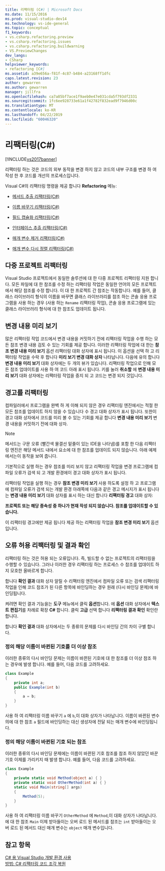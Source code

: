 ```yaml
---
title: 리팩터링 (C#) | Microsoft Docs
ms.date: 11/15/2016
ms.prod: visual-studio-dev14
ms.technology: vs-ide-general
ms.topic: conceptual
f1_keywords:
- vs.csharp.refactoring.preview
- vs.csharp.refactoring.issues
- vs.csharp.refactoring.buildwarning
- VS.PreviewChanges
dev_langs:
- CSharp
helpviewer_keywords:
- refactoring [C#]
ms.assetid: a39e656a-f81f-4c87-b484-a23168ff1dfc
caps.latest.revision: 23
author: gewarren
ms.author: gewarren
manager: jillfra
ms.openlocfilehash: ca7a85bf7ace1f9aeb0e47e031cda5f793df2331
ms.sourcegitcommit: 1fc6ee928733e61a1f42782f832ead9f7946d00c
ms.translationtype: MT
ms.contentlocale: ko-KR
ms.lasthandoff: 04/22/2019
ms.locfileid: "60046320"
---
```

# <a name="refactoring-c"></a>리팩터링(C#)
[!INCLUDE[vs2017banner](../includes/vs2017banner.md)]

리팩터링 하는 것은 코드의 외부 동작을 변경 하지 않고 코드의 내부 구조를 변경 하 여 작성 한 후 코드를 개선의 프로세스입니다.  
  
 Visual C#의 리팩터링 명령을 제공 합니다 **Refactoring** 메뉴:  
  
- [메서드 추출 리팩터링(C#)](../csharp-ide/extract-method-refactoring-csharp.md)  
  
- [이름 바꾸기 리팩터링(C#)](../csharp-ide/rename-refactoring-csharp.md)  
  
- [필드 캡슐화 리팩터링(C#)](../csharp-ide/encapsulate-field-refactoring-csharp.md)  
  
- [인터페이스 추출 리팩터링(C#)](../csharp-ide/extract-interface-refactoring-csharp.md)  
  
- [매개 변수 제거 리팩터링(C#)](../csharp-ide/remove-parameters-refactoring-csharp.md)  
  
- [매개 변수 다시 정렬 리팩터링(C#)](../csharp-ide/reorder-parameters-refactoring-csharp.md)  
  
## <a name="multi-project-refactoring"></a>다중 프로젝트 리팩터링  
 Visual Studio 프로젝트에서 동일한 솔루션에 대 한 다중 프로젝트 리팩터링 지원 합니다. 모든 파일에 대 한 참조를 수정 하는 리팩터링 작업은 동일한 언어의 모든 프로젝트에서 해당 참조를 수정 합니다. 이 대 한 프로젝트 간 참조는 작동합니다. 예를 들어, 클래스 라이브러리 형식의 이름을 바꾸면 클래스 라이브러리를 참조 하는 콘솔 응용 프로그램을 사용 하는 경우 (사용 하는 `Rename` 리팩터링 작업), 콘솔 응용 프로그램에 있는 클래스 라이브러리 형식에 대 한 참조도 업데이트 됩니다.  
  
## <a name="changes-preview"></a>변경 내용 미리 보기  
 많은 리팩터링 작업 코드에서 변경 내용을 커밋하기 전에 리팩터링 작업을 수행 하는 모든 참조 변경 내용 검토 수 있는 기회를 제공 합니다. 이러한 리팩터링 작업에 대 한는 **참조 변경 내용 미리 보기** 옵션 리팩터링 대화 상자에 표시 됩니다. 이 옵션을 선택 하 고 리팩터링 작업을 수락 후 합니다 **미리 보기 변경 대화 상자** 나타납니다. 다음에 유의 합니다 **변경 내용 미리 보기** 대화 상자에는 두 개의 뷰가 있습니다. 리팩터링 작업으로 인해 모든 참조 업데이트를 사용 하 여 코드 아래 표시 됩니다. 키를 눌러 **취소할** 에 **변경 내용 미리 보기** 대화 상자에는 리팩터링 작업을 중지 되 고 코드는 변경 되지 것입니다.  
  
## <a name="refactoring-warnings"></a>경고를 리팩터링  
 컴파일러에서 프로그램을 완벽 하 게 이해 되지 않은 경우 리팩터링 엔진에서는 적절 한 모든 참조를 업데이트 하지 않을 수 있습니다 수 경고 대화 상자가 표시 됩니다. 또한이 경고 대화 상자에서 코드를 미리 볼 수 있는 기회를 제공 합니다 **변경 내용 미리 보기** 변경 내용을 커밋하기 전에 대화 상자.  
  
> [!NOTE]
>  메서드는 구문 오류 (빨간색 물결선 밑줄이 있는 IDE을 나타냄)를 포함 한 다음 리팩터링 엔진은 해당 메서드 내에서 요소에 대 한 참조를 업데이트 되지 않습니다. 아래 예제에서는이 동작을 보여 줍니다.  
  
 기본적으로 실행 하는 경우 참조를 미리 보지 않고 리팩터링 작업을 변경 프로그램에 컴파일 오류가 검색 되 고 개발 환경에이 경고 대화 상자가 표시 됩니다.  
  
 리팩터링 작업을 실행 하는 경우 **참조 변경 미리 보기** 사용 하도록 설정 하 고 프로그램에 컴파일 오류가 검색 되는 개발 환경 아래쪽에 다음과 같은 경고 메시지가 표시 됩니다는 **변경 내용 미리 보기** 대화 상자를 표시 하는 대신 합니다 **리팩터링 경고** 대화 상자:  
  
 **프로젝트 또는 해당 종속성 중 하나가 현재 작성 되지 않습니다. 참조를 업데이트할 수 있습니다.**  
  
 이 리팩터링 경고에만 제공 됩니다 제공 하는 리팩터링 작업을 **참조 변경 미리 보기** 옵션입니다.  
  
## <a name="error-tolerant-refactoring-and-verification-results"></a>오류 허용 리팩터링 및 결과 확인  
 리팩터링 하는 것은 허용 되는 오류입니다. 즉, 빌드할 수 없는 프로젝트의 리팩터링을 수행할 수 있습니다. 그러나 이러한 경우 리팩터링 하는 프로세스 수 참조를 업데이트 하지 모호한 올바르게 합니다.  
  
 합니다 **확인 결과** 대화 상자 알릴 수 리팩터링 엔진에서 컴파일 오류 또는 검색 리팩터링 작업을 인해 코드 참조가 된 다른 항목에 바인딩하는 경우 원래 (다시 바인딩 문제)에 바인딩됩니다.  
  
 켜려면 확인 결과 기능을는 **도구** 메뉴에서 클릭 **옵션**합니다. 에 **옵션** 대화 상자에서 **텍스트 편집기**를 차례로 확장 **C#** 합니다. 클릭 **고급** 선택 합니다 **리팩터링 결과 확인** 확인란 합니다.  
  
 합니다 **확인 결과** 대화 상자에서는 두 종류의 문제를 다시 바인딩 간의 차이 구별 합니다.  
  
### <a name="references-whose-definition-will-no-longer-be-the-renamed-symbol"></a>정의 해당 이름이 바뀐된 기호를 더 이상 참조  
 이러한 종류의 다시 바인딩 문제는 이름이 바뀐된 기호에 대 한 참조를 더 이상 참조 하는 경우에 발생 합니다. 예를 들어, 다음 코드를 고려하세요.  
  
```csharp  
class Example  
{  
    private int a;  
    public Example(int b)  
    {  
        a = b;  
    }  
}  
```  
  
 사용 하 여 리팩터링 이름 바꾸기 `a` 에 `b`,이 대화 상자가 나타납니다. 이름이 바뀐된 변수의에 대 한 참조 `a` 필드에 바인딩하는 대신 생성자에 전달 되는 매개 변수에 바인딩됩니다.  
  
### <a name="references-whose-definition-will-now-become-the-renamed-symbol"></a>정의 해당 이름이 바뀐된 기호 되는 참조  
 이러한 종류의 다시 바인딩 문제에는 이름이 바뀐된 기호 참조를 참조 하지 않았던 바꾼 기호 이제를 가리키지 때 발생 합니다. 예를 들어, 다음 코드를 고려하세요.  
  
```csharp  
class Example  
{  
    private static void Method(object a) { }  
    private static void OtherMethod(int a) { }  
    static void Main(string[] args)  
    {  
        Method(5);  
    }  
}  
```  
  
 사용 하 여 리팩터링 이름 바꾸기 `OtherMethod` 에 `Method`,이 대화 상자가 나타납니다. 에 대 한 참조 `Main` 이제 받아들이는 오버 로드 된 메서드를 참조는 `int` 받아들이는 오버 로드 된 메서드 대신 매개 변수는 `object` 매개 변수입니다.  
  
## <a name="see-also"></a>참고 항목  
 [C# 용 Visual Studio 개발 환경 사용](../csharp-ide/using-the-visual-studio-development-environment-for-csharp.md)   
 [방법: C# 리팩터링 코드 조각 복원](../ide/how-to-restore-csharp-refactoring-snippets.md)